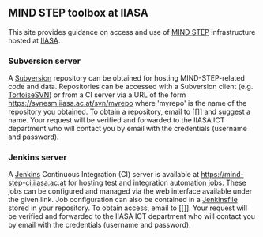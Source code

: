 ## MIND STEP toolbox at IIASA

This site provides guidance on access and use of [MIND STEP](https://mind-step.eu/) infrastructure hosted at [IIASA](https://iiasa.ac.at/).

### Subversion server

A [Subversion](https://subversion.apache.org/) repository can be obtained for hosting MIND-STEP-related code and data. Repositories can be accessed with a Subversion client (e.g. [TortoiseSVN](https://tortoisesvn.net/)) or from a CI server via a URL of the form https://svnesm.iiasa.ac.at/svn/myrepo where 'myrepo' is the name of the repository you obtained. To obtain a repository, email to [[]] and suggest a name. Your request will be verified and forwarded to the IIASA ICT department who will contact you by email with the credentials (username and password).

### Jenkins server

A [Jenkins](https://www.jenkins.io/) Continuous Integration (CI) server is available at https://mind-step-ci.iiasa.ac.at for hosting test and integration automation jobs. These jobs can be configured and managed via the web interface available under the given link. Job configuration can also be contained in a [Jenkinsfile](https://www.jenkins.io/doc/book/pipeline/jenkinsfile/) stored in your repository. To obtain access, email to [[]]. Your request will be verified and forwarded to the IIASA ICT department who will contact you by email with the credentials (username and password).
